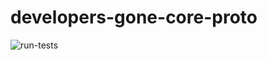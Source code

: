 # developers-gone-core-proto

![run-tests](https://github.com/kjirou/developers-gone-core-proto/actions/workflows/run-tests.yml/badge.svg)
